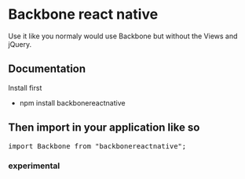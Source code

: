 Backbone react native
========

Use it like you normaly would use Backbone but without the Views and jQuery.

## Documentation

Install first

- npm install backbonereactnative

## Then import in your application like so

<pre>
import Backbone from "backbonereactnative";
</pre>

### experimental